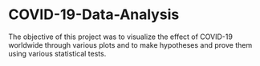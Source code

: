 # COVID-19-Data-Analysis
The objective of this project was to visualize the effect of COVID-19 worldwide through various plots and to make hypotheses and prove them using various statistical tests.
